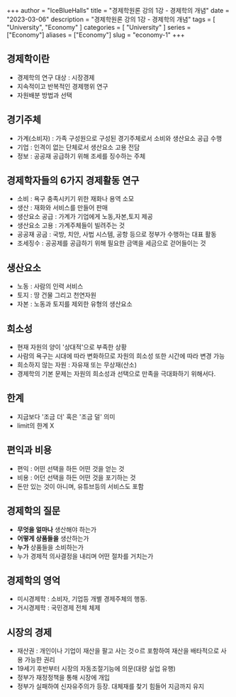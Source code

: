 +++
author = "IceBlueHalls"
title = "경제학원론 강의 1강 - 경제학의 개념"
date = "2023-03-06"
description = "경제학원론 강의 1강 - 경제학의 개념"
tags = [
    "University",
    "Economy"
]
categories = [
    "University"
]
series = ["Economy"]
aliases = ["Economy"]
slug = "economy-1"
+++

## 경제학이란
* 경제학의 연구 대상 : 시장경제
* 지속적이고 반복적인 경제행위 연구
* 자원배분 방법과 선택

## 경기주체
* 가계(소비자) : 가족 구성원으로 구성된 경기주체로서 소비와 생산요소 공급 수행
* 기업 : 인격이 없는 단체로서 생산요소 고용 전담
* 정보 : 공공재 공급하기 위해 조세를 징수하는 주체

## 경제학자들의 6가지 경제활동 연구
* 소비 : 욕구 충족시키기 위한 재화나 용역 소모
* 생산 : 재화와 서비스를 만들어 판매
* 생산요소 공급 : 가계가 기업에게 노동,자본,토지 제공
* 생산요소 고용 : 가계주체들이 빌려주는 것
* 공공재 공굽 : 국방, 치안, 사법 시스템, 공항 등으로 정부가 수행하는 대표 활동
* 조세징수 : 공공제를 공급하기 위해 필요한 금액을 세금으로 걷어들이는 것

## 생산요소
* 노동 : 사람의 인력 서비스
* 토지 : 땅 건물 그리고 천연자원
* 자본 : 노동과 토지를 제외한 유형의 생산요소

## 희소성
* 현재 자원의 양이 '상대적'으로 부족한 상황
* 사람의 욕구는 시대에 따라 변화하므로 자원의 희소성 또한 시간에 따라 변경 가능
* 희소하지 않는 자원 : 자유재 또는 무상재(산소)
* 경제학의 기본 문제는 자원의 희소성과 선택으로 만족을 극대화하기 위해서다.

## 한계
* 지금보다 '조금 더' 혹은 '조금 덜' 의미
* limit의 한계 X

## 편익과 비용
* 편익 : 어떤 선택을 하든 어떤 것을 얻는 것
* 비용 : 어던 선택을 하든 어떤 것을 포기하는 것
* 돈만 있는 것이 아니며, 유튜브등의 서비스도 포함

## 경제학의 질문
* **무엇을 얼마나** 생산해야 하는가
* **어떻게 상품들을** 생산하는가
* **누가** 상품들을 소비하는가
* 누가 경제적 의사결정을 내리며 어떤 절차를 거치는가

## 경제학의 영억
* 미시경제학 : 소비자, 기업등 개별 경제주체의 행동.
* 거시경제학 : 국민경제 전체 체제

## 시장의 경제
* 재산권 : 개인이나 기업이 재산을 팔고 사는 것ㅇ르 포함하여 재산을 배타적으로 사용 가능한 권리
* 19세기 후반부터 시장의 자동조절기능에 의문(대량 실업 유행)
* 정부가 재정정책을 통해 시장에 개입
* 정부가 실패하여 신자유주의가 등장. 대체재를 찾기 힘들어 지금까지 유지

